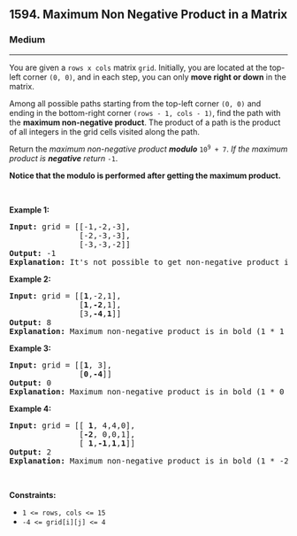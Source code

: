 <h2>1594. Maximum Non Negative Product in a Matrix</h2><h3>Medium</h3><hr><div><p>You are given a&nbsp;<code>rows x cols</code>&nbsp;matrix&nbsp;<code>grid</code>.&nbsp;Initially, you&nbsp;are located at the top-left&nbsp;corner <code>(0, 0)</code>,&nbsp;and in each step, you can only <strong>move right&nbsp;or&nbsp;down</strong> in the matrix.</p>

<p>Among all possible paths starting from the top-left corner&nbsp;<code>(0, 0)</code>&nbsp;and ending in the bottom-right corner&nbsp;<code>(rows - 1, cols - 1)</code>, find the path with the&nbsp;<strong>maximum non-negative product</strong>. The product of a path is the product of all integers in the grid cells visited along the path.</p>

<p>Return the&nbsp;<em>maximum non-negative product&nbsp;<strong>modulo</strong>&nbsp;</em><code>10<sup>9</sup>&nbsp;+ 7</code>.&nbsp;<em>If the maximum product is <strong>negative</strong> return&nbsp;</em><code>-1</code>.</p>

<p><strong>Notice that the modulo is performed after getting the maximum product.</strong></p>

<p>&nbsp;</p>
<p><strong>Example 1:</strong></p>

<pre><strong>Input:</strong> grid = [[-1,-2,-3],
&nbsp;              [-2,-3,-3],
&nbsp;              [-3,-3,-2]]
<strong>Output:</strong> -1
<strong>Explanation:</strong> It's not possible to get non-negative product in the path from (0, 0) to (2, 2), so return -1.
</pre>

<p><strong>Example 2:</strong></p>

<pre><strong>Input:</strong> grid = [[<strong>1</strong>,-2,1],
&nbsp;              [<strong>1</strong>,<strong>-2</strong>,1],
&nbsp;              [3,<strong>-4</strong>,<strong>1</strong>]]
<strong>Output:</strong> 8
<strong>Explanation:</strong> Maximum non-negative product is in bold (1 * 1 * -2 * -4 * 1 = 8).
</pre>

<p><strong>Example 3:</strong></p>

<pre><strong>Input:</strong> grid = [[<strong>1</strong>, 3],
&nbsp;              [<strong>0</strong>,<strong>-4</strong>]]
<strong>Output:</strong> 0
<strong>Explanation:</strong> Maximum non-negative product is in bold (1 * 0 * -4 = 0).
</pre>

<p><strong>Example 4:</strong></p>

<pre><strong>Input:</strong> grid = [[ <strong>1</strong>, 4,4,0],
&nbsp;              [<strong>-2</strong>, 0,0,1],
&nbsp;              [ <strong>1</strong>,<strong>-1</strong>,<strong>1</strong>,<strong>1</strong>]]
<strong>Output:</strong> 2
<strong>Explanation:</strong> Maximum non-negative product is in bold (1 * -2 * 1 * -1 * 1 * 1 = 2).
</pre>

<p>&nbsp;</p>
<p><strong>Constraints:</strong></p>

<ul>
	<li><code>1 &lt;= rows, cols &lt;= 15</code></li>
	<li><code>-4 &lt;= grid[i][j] &lt;= 4</code></li>
</ul>
</div>